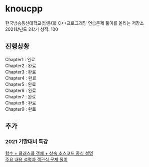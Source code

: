 # knoucpp
한국방송통신대학교(방통대) C++프로그래밍 연습문제 풀이를 올리는 저장소<br>
2021학년도 2학기 성적: 100

## 진행상황

Chapter1 : 완료<br>
Chapter2 : 완료<br>
Chapter3 : 완료<br>
Chapter4 : 완료<br>
Chapter5 : 완료<br>
Chapter6 : 완료<br>
Chapter7 : 완료<br>
Chapter8 : 완료<br>
Chapter9 : 완료

## 추가

### 2021 기말대비 특강

<a href="./SpecialLecture/20211126.md">함수 + 클래스와 객체 + 상속 소스코드 중심 설명</a><br>
<a href="./SpecialLecture/20211127.md">주요 내용 설명과 객관식 문제 풀이</a>

